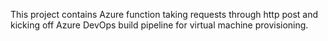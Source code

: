 This project contains Azure function taking requests through http post and kicking off Azure DevOps build pipeline for virtual machine provisioning.  